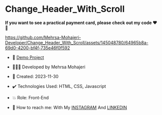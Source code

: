 # Change_Header_With_Scroll

**If you want to see a practical payment card, please check out my code ♥️👀**

https://github.com/Mehrsa-Mohajeri-Developer/Change_Header_With_Scroll/assets/145048780/64965b8a-69d0-4200-bf4f-735e46f0f592

- 🔗 [Demo Project](https://mehrsa-mohajeri-developer.github.io/Change_Header_With_Scroll/)
  
- 👩🏻‍💻 Developed by Mehrsa Mohajeri

- 📆 Created: 2023-11-30

- ✔️ Technologies Used: HTML, CSS, Javascript

- 💥 Role: Front-End

- 📲 How to reach me: With My [INSTAGRAM](https://www.instagram.com/mehrsa_mohajeri_developer) And [LINKEDIN](https://www.linkedin.com/in/mehrsa-mohajeri-developer)
  

